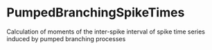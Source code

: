 # PumpedBranchingSpikeTimes
Calculation of moments of the inter-spike interval of spike time series induced by pumped branching processes
